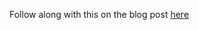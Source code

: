 Follow along with this on the blog post [here](https://kaufmania.wordpress.com/2023/08/19/kamailio-dev-environment-101/)

